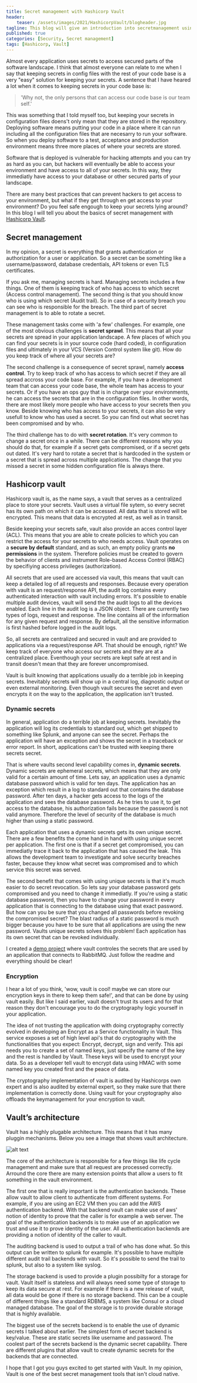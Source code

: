 ```yaml
---
title: Secret management with Hashicorp Vault
header:    
    teaser: /assets/images/2021/HashicorpVault/blogheader.jpg
tagline: This blog will give an introduction into secretmanagement using Hashicorp Vault
published: true
categories: [Security, Secret management]
tags: [Hashicorp, Vault]
---
```


Almost every application uses secrets to access secured parts of the software landscape. I think that almost everyone can relate to me when I say that keeping secrets in config files with the rest of your code base is a very "easy" solution for keeping your secrets. A sentence that I have heared a lot when it comes to keeping secrets in your code base is:

> 'Why not, the only persons that can access our code base is our team self.'

This was something that I told myself too, but keeping your secrets in configuration files doens't only mean that they are stored in the repository. Deploying software means putting your code in a place where it can run including all the configuration files that are necesarry to run your software. So when you deploy software to a test, acceptance and production environment means three more places of where your secrets are stored.

Software that is deployed is vulnerable for hacking attempts and you can try as hard as you can, but hackers will eventually be able to access your environment and have access to all of your secrets. In this way, they immediatly have access to your database or other secured parts of your landscape.

There are many best practices that can prevent hackers to get access to your environment, but what if they get through en get access to your environment? Do you feel safe engough to keep your secrets lying around? In this blog I will tell you about the basics of secret management with [Hashicorp Vault](https://www.vaultproject.io/).

## Secret management

In my opinion, a secret is everything that grants authentication or authorization for a user or application. So a secret can be somehting like a username/password, database credentials, API tokens or even TLS certificates.

If you ask me, managing secrets is hard. Managing secrets includes a few things. One of them is keeping track of who has access to which secret (Access control management). The second thing is that you should know who is using which secret (Audit trail). So in case of a security breach you can see who is responsible for the breach. The third part of secret management is to able to rotate a secret.

These management tasks come with 'a few' challenges. For example, one of the most obvious challenges is __secret sprawl__. This means that all your secrets are spread in your application landscape. A few places of which you can find your secrets is in your source code (hard coded), in configuration files and ultimately in your VCS (Version Control system like git). How do you keep track of where all your secrets are?

The second challenge is a consequence of secret sprawl, namely __access control__. Try to keep track of who has access to which secret if they are all spread accross your code base. For example, if you have a development team that can access your code base, the whole team has access to your secrets. Or if you have an ops guy that is in charge over your environments, he can access the secrets that are in the configuration files. In other words, there are most likely more people who have access to your secrets then you know. Beside knowing who has access to your secrets, it can also be very usefull to know who has used a secret. So you can find out what secret has been compromised and by who. 

The third challenge has to do with __secret rotation__. It's very common to change a secret once in a while. There can be different reasons why you should do that, for example if a secret gets compromised, or if a secret gets out dated. It's very hard to rotate a secret that is hardcoded in the system or a secret that is spread across multiple applications. The change that you missed a secret in some hidden configuration file is always there.

## Hashicorp vault 
Hashicorp vault is, as the name says, a vault that serves as a centralized place to store your secrets. Vault uses a virtual file sytem, so every secret has its own path on which it can be accessed. All data that is stored will be encrypted. This means that data is encrypted at rest, as well as in transit.

Beside keeping your secrets safe, vault also provide an acces control layer (ACL). This means that you are able to create policies to which you can restrict the access for your secrets to who needs access. Vault operates on a __secure by default__ standard, and as such, an empty policy grants __no permissions__ in the system. Therefore policies must be created to govern the behavior of clients and instrument Role-based Access Control (RBAC) by specifiying access privileges (authorization).

All secrets that are used are accessed via vault, this means that vault can keep a detailed log of all requests and responses. Because every operation with vault is an request/response API, the audit log contains every authenticated interaction with vault including errors. It's possible to enable multiple audit devices, vault will send the the audit logs to all the devices enabled. Each line in the audit log is a JSON object. There are currently two types of logs, request and response. The line contains all of the information for any given request and response. By default, all the sensitive information is first hashed before logged in the audit logs.

So, all secrets are centralized and secured in vault and are provided to applications via a request/response API. That should be enough, right? We keep track of everyone who access our secrets and they are at a centralized place. Eventhough your secrets are kept safe at rest and in transit doesn't mean that they are forever uncompromised.

Vault is built knowing that applications usually do a terrible job in keeping secrets. Inevitably secrets will show up in a central log, diagnostic output or even external monitoring. Even though vault secures the secret and even encrypts it on the way to the application, the application isn't trusted.

### Dynamic secrets

In general, application do a terrible job at keeping secrets. Inevitably the application will log its credentials to standard out, which get shipped to something like Splunk, and anyone can see the secret. Perhaps the application will have an exception and shows the secret in a traceback or error report. In short, applications can't be trusted with keeping there secrets secret.

That is where vaults second level capability comes in, __dynamic secrets__. Dynamic secrets are ephemeral secrets, which means that they are only valid for a certain amount of time. Lets say, an application uses a dynamic database password which is valid for ten days. The application has an exception which result in a log to standard out that contains the database password. After ten days, a hacker gets access to the logs of the application and sees the database password. As he tries to use it, to get access to the database, his authorization fails because the password is not valid anymore. Therefore the level of security of the database is much higher than using a static password.

Each application that uses a dynamic secrets gets its own unique secret. There are a few benefits the come hand in hand with using unique secret per application. The first one is that if a secret get compromised, you can immediatly trace it back to the application that has caused the leak. This allows the development team to investigate and solve security breaches faster, because they know what secret was compromised and to which service this secret was served.

The second benefit that comes with using unique secrets is that it's much easier to do secret revocation. So lets say your database password gets compromised and you need to change it immediatly. If you're using a static database password, then you have to change your password in every application that is connecting to the database using that exact password. But how can you be sure that you changed all passwords before revoking the compromised secret? The blast radius of a static password is much bigger because you have to be sure that all applications are using the new password. Vaults unique secrets solves this problem! Each application has its own secret that can be revoked individually. 

I created a [demo project](https://github.com/tom171296/SecretManagement-Vault) where vault controles the secrets that are used by an application that connects to RabbitMQ. Just follow the readme and everything should be clear!

### Encryption

I hear a lot of you think, 'wow, vault is cool! maybe we can store our encryption keys in there to keep them safe!', and that can be done by using vault easily. But like I said earlier, vault doesn't trust its users and for that reason they don't encourage you to do the cryptography logic yourself in your application. 

The idea of not trusting the application with doing cryptography correctly evolved in developing an Encrypt as a Service functionality in Vault. This service exposes a set of high level api's that do cryptography with the functionalities that you expect: Encrypt, decrypt, sign and verify. This api needs you to create a set of named keys, just specify the name of the key and the rest is handled by Vault. These keys will be used to encrypt your data. So as a developer tell vault to encrypt data using HMAC with some named key you created first and the peace of data.

The cryptography implementation of vault is audited by Hashicorps own expert and is also audited by external expert, so they make sure that there implementation is correctly done. Using vault for your cryptography also offloads the keymanagement for your encryption to vault.

## Vault’s architecture

Vault has a highly plugable architecture. This means that it has many pluggin mechanisms. Below you see a image that shows vault architecture.

![alt text](../../assets/images/2021/HashicorpVault/architecture.png "Vault architecture")

The core of the architecture is responsible for a few things like life cycle management and make sure that all request are processed correctly. Arround the core there are many extension points that allow a users to fit something in the vault environment.

The first one that is really important is the authentication backends. These allow vault to allow client to authenticate from different systems. For example, if you are using an EC2 VM then you can add the AWS authentication backend. With that backend vault can make use of aws' notion of identity to prove that the caller is for example a web server. The goal of the authentication backends is to make use of an application we trust and use it to prove identity of the user. All authentication backends are providing a notion of identity of the caller to vault. 

The auditing backend is used to output a trail of who has done what. So this output can be written to splunk for example. It's possible to have multiple different audit trail backends with vault. So it's possible to send the trail to splunk, but also to a system like syslog.

The storage backend is used to provide a plugin possibilty for a storage for vault. Vault itself is stateless and will always need some type of storage to keep its data secure at rest. For example if there is a new release of vault, all data would be gone if there is no storage backend. This can be a couple of different things like a standard RDBMS, a system like Consul or a cloud managed database. The goal of the storage is to provide durable storage that is highly available.

The biggest use of the secrets backend is to enable the use of dynamic secrets I talked about earlier. The simplest form of secret backend is key/value. These are static secrets like username and password. The coolest part of the secrets backend is the dynamic secret capability. There are different plugins that allow vault to create dynamic secrets for the backends that are connected. 

I hope that I got you guys excited to get started with Vault. In my opinion, Vault is one of the best secret management tools that isn't cloud native.

